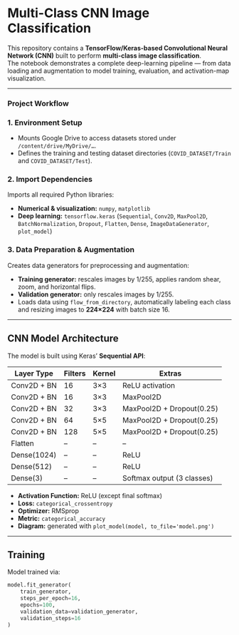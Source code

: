 # Multi-Class CNN Image Classification

This repository contains a **TensorFlow/Keras-based Convolutional Neural Network (CNN)** built to perform **multi-class image classification**.  
The notebook demonstrates a complete deep-learning pipeline — from data loading and augmentation to model training, evaluation, and activation-map visualization.

---

### Project Workflow

### 1. Environment Setup
- Mounts Google Drive to access datasets stored under `/content/drive/MyDrive/…`.
- Defines the training and testing dataset directories (`COVID_DATASET/Train` and `COVID_DATASET/Test`).

### 2. Import Dependencies
Imports all required Python libraries:
- **Numerical & visualization:** `numpy`, `matplotlib`
- **Deep learning:** `tensorflow.keras` (`Sequential`, `Conv2D`, `MaxPool2D`, `BatchNormalization`, `Dropout`, `Flatten`, `Dense`, `ImageDataGenerator`, `plot_model`)

### 3. Data Preparation & Augmentation
Creates data generators for preprocessing and augmentation:
- **Training generator:** rescales images by 1/255, applies random shear, zoom, and horizontal flips.
- **Validation generator:** only rescales images by 1/255.
- Loads data using `flow_from_directory`, automatically labeling each class and resizing images to **224×224** with batch size 16.

---

## CNN Model Architecture

The model is built using Keras’ **Sequential API**:

| Layer Type | Filters | Kernel | Extras |
|-------------|----------|---------|--------|
| Conv2D + BN | 16 | 3×3 | ReLU activation |
| Conv2D + BN | 16 | 3×3 | MaxPool2D |
| Conv2D + BN | 32 | 3×3 | MaxPool2D + Dropout(0.25) |
| Conv2D + BN | 64 | 5×5 | MaxPool2D + Dropout(0.25) |
| Conv2D + BN | 128 | 5×5 | MaxPool2D + Dropout(0.25) |
| Flatten | – | – | – |
| Dense(1024) | – | – | ReLU |
| Dense(512) | – | – | ReLU |
| Dense(3) | – | – | Softmax output (3 classes) |

- **Activation Function:** ReLU (except final softmax)  
- **Loss:** `categorical_crossentropy`  
- **Optimizer:** RMSprop  
- **Metric:** `categorical_accuracy`  
- **Diagram:** generated with `plot_model(model, to_file='model.png')`

---

## Training

Model trained via:

```python
model.fit_generator(
    train_generator,
    steps_per_epoch=16,
    epochs=100,
    validation_data=validation_generator,
    validation_steps=16
)

